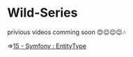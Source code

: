 # Wild-Series


privious videos comming soon 😊😉😉😉🎶



=>[15 - Symfony : EntityType](https://www.loom.com/share/65f124bb5f844d6c8b882b0847e92146)
